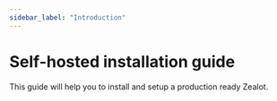 ```yaml
---
sidebar_label: "Introduction"
---
```


# Self-hosted installation guide

This guide will help you to install and setup a production ready Zealot.
